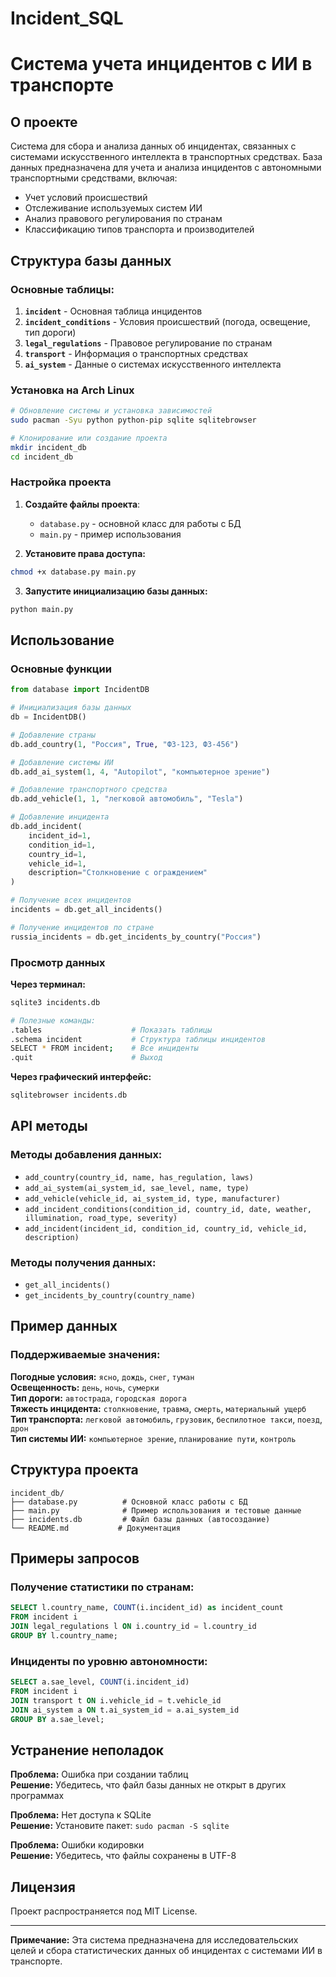 # Incident_SQL
# Система учета инцидентов с ИИ в транспорте

## О проекте

Система для сбора и анализа данных об инцидентах, связанных с системами искусственного интеллекта в транспортных средствах.
База данных предназначена для учета и анализа инцидентов с автономными транспортными средствами, включая:
- Учет условий происшествий
- Отслеживание используемых систем ИИ
- Анализ правового регулирования по странам
- Классификацию типов транспорта и производителей

## Структура базы данных

### Основные таблицы:

1. **`incident`** - Основная таблица инцидентов
2. **`incident_conditions`** - Условия происшествий (погода, освещение, тип дороги)
3. **`legal_regulations`** - Правовое регулирование по странам
4. **`transport`** - Информация о транспортных средствах
5. **`ai_system`** - Данные о системах искусственного интеллекта

### Установка на Arch Linux

```bash
# Обновление системы и установка зависимостей
sudo pacman -Syu python python-pip sqlite sqlitebrowser

# Клонирование или создание проекта
mkdir incident_db
cd incident_db
```

### Настройка проекта

1. **Создайте файлы проекта**:
   - `database.py` - основной класс для работы с БД
   - `main.py` - пример использования

2. **Установите права доступа:**
```bash
chmod +x database.py main.py
```

3. **Запустите инициализацию базы данных:**
```bash
python main.py
```

## Использование

### Основные функции

```python
from database import IncidentDB

# Инициализация базы данных
db = IncidentDB()

# Добавление страны
db.add_country(1, "Россия", True, "ФЗ-123, ФЗ-456")

# Добавление системы ИИ
db.add_ai_system(1, 4, "Autopilot", "компьютерное зрение")

# Добавление транспортного средства
db.add_vehicle(1, 1, "легковой автомобиль", "Tesla")

# Добавление инцидента
db.add_incident(
    incident_id=1,
    condition_id=1,
    country_id=1,
    vehicle_id=1,
    description="Столкновение с ограждением"
)

# Получение всех инцидентов
incidents = db.get_all_incidents()

# Получение инцидентов по стране
russia_incidents = db.get_incidents_by_country("Россия")
```

### Просмотр данных

**Через терминал:**
```bash
sqlite3 incidents.db

# Полезные команды:
.tables                    # Показать таблицы
.schema incident           # Структура таблицы инцидентов
SELECT * FROM incident;    # Все инциденты
.quit                      # Выход
```

**Через графический интерфейс:**
```bash
sqlitebrowser incidents.db
```

## API методы

### Методы добавления данных:
- `add_country(country_id, name, has_regulation, laws)`
- `add_ai_system(ai_system_id, sae_level, name, type)`
- `add_vehicle(vehicle_id, ai_system_id, type, manufacturer)`
- `add_incident_conditions(condition_id, country_id, date, weather, illumination, road_type, severity)`
- `add_incident(incident_id, condition_id, country_id, vehicle_id, description)`

### Методы получения данных:
- `get_all_incidents()`
- `get_incidents_by_country(country_name)`

## Пример данных

### Поддерживаемые значения:

**Погодные условия:** `ясно`, `дождь`, `снег`, `туман`  
**Освещенность:** `день`, `ночь`, `сумерки`  
**Тип дороги:** `автострада`, `городская дорога`  
**Тяжесть инцидента:** `столкновение`, `травма`, `смерть`, `материальный ущерб`  
**Тип транспорта:** `легковой автомобиль`, `грузовик`, `беспилотное такси`, `поезд`, `дрон`  
**Тип системы ИИ:** `компьютерное зрение`, `планирование пути`, `контроль`

## Структура проекта

```
incident_db/
├── database.py          # Основной класс работы с БД
├── main.py              # Пример использования и тестовые данные
├── incidents.db         # Файл базы данных (автосоздание)
└── README.md           # Документация
```

## Примеры запросов

### Получение статистики по странам:
```sql
SELECT l.country_name, COUNT(i.incident_id) as incident_count
FROM incident i
JOIN legal_regulations l ON i.country_id = l.country_id
GROUP BY l.country_name;
```

### Инциденты по уровню автономности:
```sql
SELECT a.sae_level, COUNT(i.incident_id) 
FROM incident i
JOIN transport t ON i.vehicle_id = t.vehicle_id
JOIN ai_system a ON t.ai_system_id = a.ai_system_id
GROUP BY a.sae_level;
```

## Устранение неполадок

**Проблема:** Ошибка при создании таблиц  
**Решение:** Убедитесь, что файл базы данных не открыт в других программах

**Проблема:** Нет доступа к SQLite  
**Решение:** Установите пакет: `sudo pacman -S sqlite`

**Проблема:** Ошибки кодировки  
**Решение:** Убедитесь, что файлы сохранены в UTF-8

## Лицензия

Проект распространяется под MIT License.

---

**Примечание:** Эта система предназначена для исследовательских целей и сбора статистических данных об инцидентах с системами ИИ в транспорте.